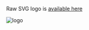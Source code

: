 Raw SVG logo is [available here](https://web-components-resources.appspot.com/static/logo.svg)

![logo](https://web-components-resources.appspot.com/static/logo.svg)
